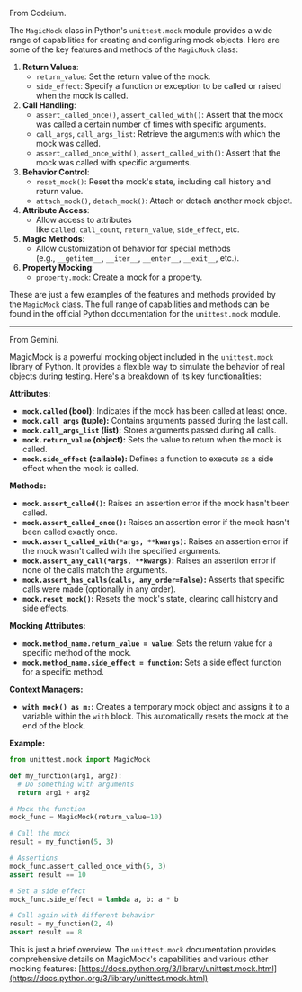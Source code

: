 From Codeium.

The `MagicMock` class in Python's `unittest.mock` module provides a wide range of capabilities for creating and configuring mock objects. Here are some of the key features and methods of the `MagicMock` class:

1. **Return Values**:
    - `return_value`: Set the return value of the mock.
    - `side_effect`: Specify a function or exception to be called or raised when the mock is called.
2. **Call Handling**:
    - `assert_called_once()`, `assert_called_with()`: Assert that the mock was called a certain number of times with specific arguments.
    - `call_args`, `call_args_list`: Retrieve the arguments with which the mock was called.
    - `assert_called_once_with()`, `assert_called_with()`: Assert that the mock was called with specific arguments.
3. **Behavior Control**:
    - `reset_mock()`: Reset the mock's state, including call history and return value.
    - `attach_mock()`, `detach_mock()`: Attach or detach another mock object.
4. **Attribute Access**:
    - Allow access to attributes like `called`, `call_count`, `return_value`, `side_effect`, etc.
5. **Magic Methods**:
    - Allow customization of behavior for special methods (e.g., `__getitem__`, `__iter__`, `__enter__`, `__exit__`, etc.).
6. **Property Mocking**:
    - `property.mock`: Create a mock for a property.

These are just a few examples of the features and methods provided by the `MagicMock` class. The full range of capabilities and methods can be found in the official Python documentation for the `unittest.mock` module.

---

From Gemini.

MagicMock is a powerful mocking object included in the `unittest.mock` library of Python. It provides a flexible way to simulate the behavior of real objects during testing. Here's a breakdown of its key functionalities:

**Attributes:**
- **`mock.called` (bool):** Indicates if the mock has been called at least once.
- **`mock.call_args` (tuple):** Contains arguments passed during the last call.
- **`mock.call_args_list` (list):** Stores arguments passed during all calls.
- **`mock.return_value` (object):** Sets the value to return when the mock is called.
- **`mock.side_effect` (callable):** Defines a function to execute as a side effect when the mock is called.

**Methods:**
- **`mock.assert_called()`:** Raises an assertion error if the mock hasn't been called.
- **`mock.assert_called_once()`:** Raises an assertion error if the mock hasn't been called exactly once.
- **`mock.assert_called_with(*args, **kwargs)`:** Raises an assertion error if the mock wasn't called with the specified arguments.
- **`mock.assert_any_call(*args, **kwargs)`:** Raises an assertion error if none of the calls match the arguments.
- **`mock.assert_has_calls(calls, any_order=False)`:** Asserts that specific calls were made (optionally in any order).
- **`mock.reset_mock()`:** Resets the mock's state, clearing call history and side effects.

**Mocking Attributes:**
- **`mock.method_name.return_value = value`:** Sets the return value for a specific method of the mock.
- **`mock.method_name.side_effect = function`:** Sets a side effect function for a specific method.

**Context Managers:**
- **`with mock() as m:`:** Creates a temporary mock object and assigns it to a variable within the `with` block. This automatically resets the mock at the end of the block.

**Example:**

```python
from unittest.mock import MagicMock

def my_function(arg1, arg2):
  # Do something with arguments
  return arg1 + arg2

# Mock the function
mock_func = MagicMock(return_value=10)

# Call the mock
result = my_function(5, 3)

# Assertions
mock_func.assert_called_once_with(5, 3)
assert result == 10

# Set a side effect
mock_func.side_effect = lambda a, b: a * b

# Call again with different behavior
result = my_function(2, 4)
assert result == 8
```

This is just a brief overview. The `unittest.mock` documentation provides comprehensive details on MagicMock's capabilities and various other mocking features: [https://docs.python.org/3/library/unittest.mock.html](https://docs.python.org/3/library/unittest.mock.html)